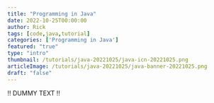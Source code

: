 ```yaml
---
title: "Programming in Java"
date: 2022-10-25T00:00:00
author: Rick
tags: [code,java,tutorial]
categories: ['Programming in Java']
featured: "true"
type: "intro"
thumbnail: /tutorials/java-20221025/java-icn-20221025.png
articleImage: /tutorials/java-20221025/java-banner-20221025.png
draft: "false"
---
```


!! DUMMY TEXT !!

